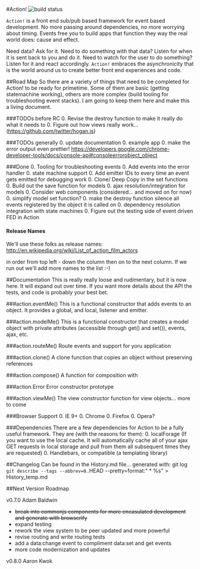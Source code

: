 #Action!
![build status](https://travis-ci.org/designfrontier/Action.svg)

`Action!` is a front end sub/pub based framework for event based development. No more passing around dependencies, no more worrying about timing. Events free you to build apps that function they way the real world does: cause and effect.

Need data? Ask for it. Need to do something with that data? Listen for when it is sent back to you and do it. Need to watch for the user to do something? Listen for it and react accordingly. `Action!` embraces the asynchronicity that is the world around us to create better front end experiences and code.

##Road Map
So there are a variety of things that need to be completed for Action! to be ready for primetime. Some of them are basic (getting statemachine working), others are more complex (build tooling for troubleshooting event stacks). I am going to keep them here and make this a living document.

###TODOs before RC
0. Revise the destroy function to make it really do what it needs to
0. Figure out how views really work... (https://github.com/twitter/hogan.js)

###TODOs generally
0. update documentation
0. example app
0. make the error output even prettier! https://developers.google.com/chrome-developer-tools/docs/console-api#consoleerrorobject_object

###Done
0. Tooling for troubleshooting events
0. Add events into the error handler
0. state machine support
0. Add emitter IDs to every time an event gets emitted for debugging work
0. Clone/ Deep Copy in the set functions
0. Build out the save function for models
0. ajax resolution/integration for models
0. Consider web components (considered... and moved on for now)
0. simplify model set function?
0. make the destroy function silence all events registered by the object it is called on
0. dependency resolution integration with state machines
0. Figure out the testing side of event driven FED in Action

#### Release Names
We'll use these folks as release names: http://en.wikipedia.org/wiki/List_of_action_film_actors

in order from top left - down the column then on to the next column. If we run out we'll add more names to the list :-)

##Documentation
This is really really loose and rudimentary, but it is now here. It will expand out over time. If you want more details about the API the tests, and code is probably your best bet.

###action.eventMe()
This is a functional constructor that adds events to an object. It provides a global, and local, listener and emitter.

###action.modelMe()
This is a functional constructor that creates a model object with private attributes (accessible through get() and set()), events, ajax, etc.

###action.routeMe()
Route events and support for yoru application

###action.clone()
A clone function that copies an object without preserving references

###action.compose()
A function for composition with

###action.Error
Error constructor prototype

###action.viewMe()
The view constructor function for view objects... more to come

###Browser Support
0. IE 9+
0. Chrome
0. Firefox
0. Opera?

###Dependencies
There are a few dependencies for Action to be a fully useful framework. They are (with the reasons for them):
0. localForage (If you want to use the local cache. It will automatically cache all of your ajax GET requests in local storage and pull from them all subsequent times they are requested)
0. Handlebars, or compatible (a templating library)

##Changelog
Can be found in the History.md file... generated with:
git log `git describe --tags --abbrev=0`..HEAD --pretty=format:"  * %s" > History_temp.md

##Next Version Roadmap

v0.7.0 Adam Baldwin

* ~~break into commonjs components for more encasulated development and generate with browserify~~
* expand testing
* rework the view system to be peer updated and more powerful
* revise routing and write routing tests
* add a data:change event to compliment data:set and get events
* more code modernization and updates

v0.8.0 Aaron Kwok

